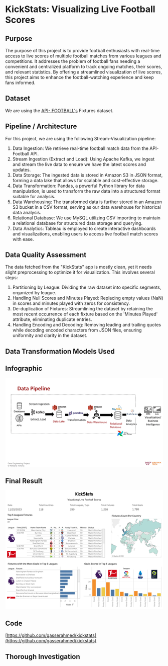 # KickStats: Visualizing Live Football Scores
## Purpose
The purpose of this project is to provide football enthusiasts with real-time access to live scores of multiple football matches from various leagues and competitions. It addresses the problem of football fans needing a convenient and centralized platform to track ongoing matches, their scores, and relevant statistics. By offering a streamlined visualization of live scores, this project aims to enhance the football-watching experience and keep fans informed.

## Dataset
We are using the [API- FOOTBALL's](https://www.api-football.com/) Fixtures dataset.

## Pipeline / Architecture
For this project, we are using the following Stream-Visualization pipeline:
1.	Data Ingestion: We retrieve real-time football match data from the API-Football API.
2.	Stream Ingestion (Extract and Load): Using Apache Kafka, we ingest and stream the live data to ensure we have the latest scores and updates.
3.	Data Storage: The ingested data is stored in Amazon S3 in JSON format, forming a data lake that allows for scalable and cost-effective storage.
4.	Data Transformation: Pandas, a powerful Python library for data manipulation, is used to transform the raw data into a structured format suitable for analysis.
5.	Data Warehousing: The transformed data is further stored in an Amazon S3 bucket in a CSV format, serving as our data warehouse for historical data analysis.
6.	Relational Database: We use MySQL utilizing CSV importing to maintain a relational database for structured data storage and querying.
7.	Data Analytics: Tableau is employed to create interactive dashboards and visualizations, enabling users to access live football match scores with ease.

## Data Quality Assessment
The data fetched from the "KickStats" app is mostly clean, yet it needs slight preprocessing to optimize it for visualization. This involves several steps:
1. Partitioning by League: Dividing the raw dataset into specific segments, organized by league.
2. Handling Null Scores and Minutes Played: Replacing empty values (NaN) in scores and minutes played with zeros for consistency.
3. De-duplication of Fixtures: Streamlining the dataset by retaining the most recent occurrence of each fixture based on the 'Minutes Played' attribute, eliminating duplicate entries.
4. Handling Encoding and Decoding: Removing leading and trailing quotes while decoding encoded characters from JSON files, ensuring uniformity and clarity in the dataset.

## Data Transformation Models Used

## Infographic
![Pipeline](https://github.com/gasserahmed/kickstats/blob/main/images/Pipeline.png)

## Final Result
![Tableau Dashboard](https://github.com/gasserahmed/kickstats/blob/main/images/Tableau%20Dashboard.png)

## Code
[https://github.com/gasserahmed/kickstats](https://github.com/gasserahmed/kickstats)

## Thorough Investigation



